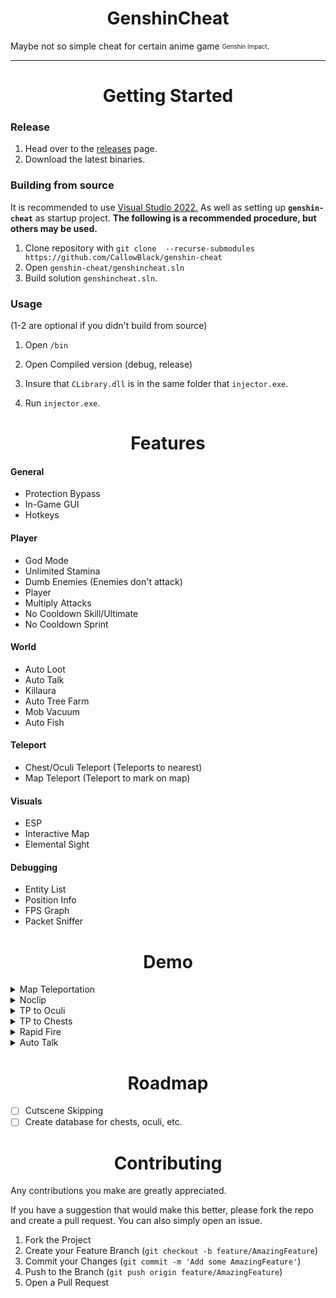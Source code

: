 <h1 align="center">GenshinCheat</h1>

Maybe not so simple cheat for certain anime game <sub><sup>Genshin Impact</sup></sub>.
<hr>

<h1 align="center">Getting Started</h1>

### Release
1. Head over to the [releases](https://github.com/CallowBlack/genshin-cheat/releases) page.
1. Download the latest binaries.

### Building from source
It is recommended to use [Visual Studio 2022.](https://visualstudio.microsoft.com/)
As well as setting up **`genshin-cheat`** as startup project.
**The following is a recommended procedure, but others may be used.**
1. Clone repository with `git clone  --recurse-submodules https://github.com/CallowBlack/genshin-cheat`
1. Open `genshin-cheat/genshincheat.sln`
1. Build solution `genshincheat.sln`.

### Usage
(1-2 are optional if you didn't build from source)
1. Open `/bin`
1. Open Compiled version (debug, release)


1. Insure that `CLibrary.dll` is in the same folder that `injector.exe`.
1. Run `injector.exe`.

<h1 align="center">Features</h1>

#### General
- Protection Bypass
- In-Game GUI
- Hotkeys

#### Player
- God Mode
- Unlimited Stamina  
- Dumb Enemies (Enemies don't attack)
- Player
- Multiply Attacks
- No Cooldown Skill/Ultimate
- No Cooldown Sprint

#### World
- Auto Loot  
- Auto Talk  
- Killaura  
- Auto Tree Farm  
- Mob Vacuum
- Auto Fish

#### Teleport
- Chest/Oculi Teleport (Teleports to nearest)
- Map Teleport (Teleport to mark on map)

#### Visuals 
- ESP
- Interactive Map
- Elemental Sight

#### Debugging
- Entity List
- Position Info
- FPS Graph
- Packet Sniffer


<h1 align="center">Demo</h1>

<details>
  <summary>Map Teleportation</summary>
  <img src="https://github.com/CallowBlack/gif-demos/blob/main/genshin-cheat/map-teleport-demo.gif"/>
</details>
<details>
  <summary>Noclip</summary>
  <img src="https://github.com/CallowBlack/gif-demos/blob/main/genshin-cheat/noclip-demo.gif"/>
</details>
<details>
  <summary>TP to Oculi</summary>
  <img src="https://github.com/CallowBlack/gif-demos/blob/main/genshin-cheat/oculi-teleport-demo.gif"/>
</details>
<details>
  <summary>TP to Chests</summary>
  <img src="https://github.com/CallowBlack/gif-demos/blob/main/genshin-cheat/chest-teleport-demo.gif"/>
</details>
<details>
  <summary>Rapid Fire</summary>
  <img src="https://github.com/CallowBlack/gif-demos/blob/main/genshin-cheat/rapid-fire-demo.gif"/>
</details>
<details>
  <summary>Auto Talk</summary>
  <img src="https://github.com/CallowBlack/gif-demos/blob/main/genshin-cheat/auto-talk-demo.gif"/>
</details>

<h1 align="center">Roadmap</h1>

- [ ] Cutscene Skipping
- [ ] Create database for chests, oculi, etc.

<h1 align="center">Contributing</h1>

Any contributions you make are greatly appreciated.

If you have a suggestion that would make this better, please fork the repo and create a pull request. You can also simply open an issue.

1. Fork the Project
1. Create your Feature Branch (`git checkout -b feature/AmazingFeature`)
1. Commit your Changes (`git commit -m 'Add some AmazingFeature'`)
1. Push to the Branch (`git push origin feature/AmazingFeature`)
1. Open a Pull Request
